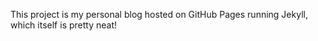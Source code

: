 This project is my personal blog hosted on GitHub Pages running Jekyll, which itself is pretty neat!
